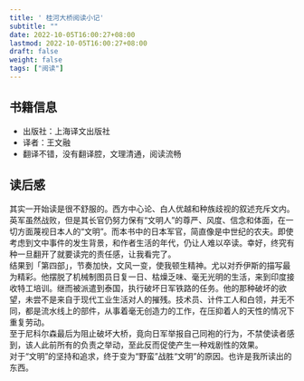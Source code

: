 ```yaml
---
title: ' 桂河大桥阅读小记' 
subtitle: ""
date: 2022-10-05T16:00:27+08:00
lastmod: 2022-10-05T16:00:27+08:00
draft: false
weight: false
tags: ["阅读"]
---
```


## 书籍信息
* 出版社：上海译文出版社
* 译者：王文融
* 翻译不错，没有翻译腔，文理清通，阅读流畅
## 读后感
其实一开始读是很不舒服的。西方中心论、白人优越和种族歧视的叙述充斥文内。英军虽然战败，但是其长官仍努力保有“文明人”的尊严、风度、信念和体面，在一切方面蔑视日本人的“文明”。而本书中的日本军官，简直像是中世纪的农夫。即使考虑到文中事件的发生背景，和作者生活的年代，仍让人难以卒读。幸好，终究有种一旦翻开了就要读完的责任感，让我看完了。
<br>
结果到「第四部」，节奏加快，文风一变，使我顿生精神。尤以对乔伊斯的描写最为精彩。他摆脱了机械制图员日复一日、枯燥乏味、毫无光明的生活，来到印度接收特工培训。继而被派遣到泰国，执行破坏日军铁路的任务。他的那种破坏的欲望，未尝不是来自于现代工业生活对人的摧残。技术员、计件工人和白领，并无不同，都是流水线上的部件，从事着毫无创造力的工作，在压抑着人的天性的情况下重复劳动。
<br>
至于尼科尔森最后为阻止破坏大桥，竟向日军举报自己同袍的行为，不禁使读者感到，该人此前所有的负责之举动，至此反而促使产生一种戏剧性的效果。
<br>
对于“文明”的坚持和追求，终于变为“野蛮”战胜“文明”的原因。也许是我所读出的东西。